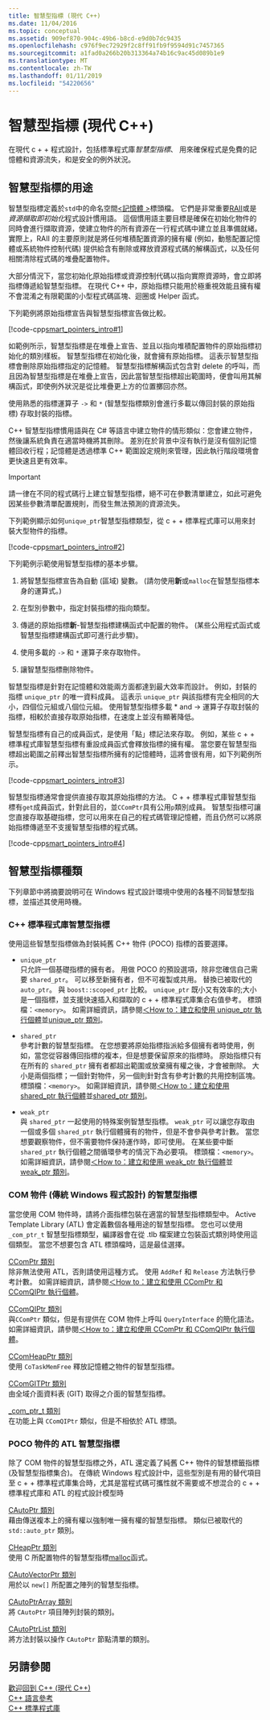 ```yaml
---
title: 智慧型指標 (現代 C++)
ms.date: 11/04/2016
ms.topic: conceptual
ms.assetid: 909ef870-904c-49b6-b8cd-e9d0b7dc9435
ms.openlocfilehash: c976f9ec72929f2c8ff91fb9f9594d91c7457365
ms.sourcegitcommit: a1fad0a266b20b313364a74b16c9ac45d089b1e9
ms.translationtype: MT
ms.contentlocale: zh-TW
ms.lasthandoff: 01/11/2019
ms.locfileid: "54220656"
---
```

# <a name="smart-pointers-modern-c"></a>智慧型指標 (現代 C++)

在現代 c + + 程式設計，包括標準程式庫*智慧型指標*、 用來確保程式是免費的記憶體和資源流失，和是安全的例外狀況。

## <a name="uses-for-smart-pointers"></a>智慧型指標的用途

智慧型指標定義於`std`中的命名空間[\<記憶體 >](../standard-library/memory.md)標頭檔。 它們是非常重要[RAII](../cpp/objects-own-resources-raii.md)或是*資源擷取即初始化*程式設計慣用語。 這個慣用語主要目標是確保在初始化物件的同時會進行擷取資源，使建立物件的所有資源在一行程式碼中建立並且準備就緒。 實際上，RAII 的主要原則就是將任何堆積配置資源的擁有權 (例如，動態配置記憶體或系統物件控制代碼) 提供給含有刪除或釋放資源程式碼的解構函式，以及任何相關清除程式碼的堆疊配置物件。

大部分情況下，當您初始化原始指標或資源控制代碼以指向實際資源時，會立即將指標傳遞給智慧型指標。 在現代 C++ 中，原始指標只能用於極重視效能且擁有權不會混淆之有限範圍的小型程式碼區塊、迴圈或 Helper 函式。

下列範例將原始指標宣告與智慧型指標宣告做比較。

[!code-cpp[smart_pointers_intro#1](../cpp/codesnippet/CPP/smart-pointers-modern-cpp_1.cpp)]

如範例所示，智慧型指標是在堆疊上宣告、並且以指向堆積配置物件的原始指標初始化的類別樣板。 智慧型指標在初始化後，就會擁有原始指標。 這表示智慧型指標會刪除原始指標指定的記憶體。 智慧型指標解構函式包含對 delete 的呼叫，而且因為智慧型指標是在堆疊上宣告，因此當智慧型指標超出範圍時，便會叫用其解構函式，即使例外狀況是從比堆疊更上方的位置擲回亦然。

使用熟悉的指標運算子 `->` 和 `*` (智慧型指標類別會進行多載以傳回封裝的原始指標) 存取封裝的指標。

C++ 智慧型指標慣用語與在 C# 等語言中建立物件的情形類似：您會建立物件，然後讓系統負責在適當時機將其刪除。 差別在於背景中沒有執行是沒有個別記憶體回收行程；記憶體是透過標準 C++ 範圍設定規則來管理，因此執行階段環境會更快速且更有效率。

> [!IMPORTANT]
>  請一律在不同的程式碼行上建立智慧型指標，絕不可在參數清單建立，如此可避免因某些參數清單配置規則，而發生無法預測的資源流失。

下列範例顯示如何`unique_ptr`智慧型指標類型，從 c + + 標準程式庫可以用來封裝大型物件的指標。

[!code-cpp[smart_pointers_intro#2](../cpp/codesnippet/CPP/smart-pointers-modern-cpp_2.cpp)]

下列範例示範使用智慧型指標的基本步驟。

1. 將智慧型指標宣告為自動 (區域) 變數。 (請勿使用**新**或`malloc`在智慧型指標本身的運算式。)

1. 在型別參數中，指定封裝指標的指向類型。

1. 傳遞的原始指標**新**-智慧型指標建構函式中配置的物件。 (某些公用程式函式或智慧型指標建構函式即可進行此步驟)。

1. 使用多載的 `->` 和 `*` 運算子來存取物件。

1. 讓智慧型指標刪除物件。

智慧型指標是針對在記憶體和效能兩方面都達到最大效率而設計。 例如，封裝的指標 `unique_ptr` 的唯一資料成員。 這表示 `unique_ptr` 與該指標有完全相同的大小，四個位元組或八個位元組。 使用智慧型指標多載 * and -> 運算子存取封裝的指標，相較於直接存取原始指標，在速度上並沒有顯著降低。

智慧型指標有自己的成員函式，是使用「點」標記法來存取。 例如，某些 c + + 標準程式庫智慧型指標有重設成員函式會釋放指標的擁有權。 當您要在智慧型指標超出範圍之前釋出智慧型指標所擁有的記憶體時，這將會很有用，如下列範例所示。

[!code-cpp[smart_pointers_intro#3](../cpp/codesnippet/CPP/smart-pointers-modern-cpp_3.cpp)]

智慧型指標通常會提供直接存取其原始指標的方法。 C + + 標準程式庫智慧型指標有`get`成員函式，針對此目的，並`CComPtr`具有公用`p`類別成員。 智慧型指標可讓您直接存取基礎指標，您可以用來在自己的程式碼管理記憶體，而且仍然可以將原始指標傳遞至不支援智慧型指標的程式碼。

[!code-cpp[smart_pointers_intro#4](../cpp/codesnippet/CPP/smart-pointers-modern-cpp_4.cpp)]

## <a name="kinds-of-smart-pointers"></a>智慧型指標種類

下列章節中將摘要說明可在 Windows 程式設計環境中使用的各種不同智慧型指標，並描述其使用時機。

### <a name="c-standard-library-smart-pointers"></a>C++ 標準程式庫智慧型指標

使用這些智慧型指標做為封裝純舊 C++ 物件 (POCO) 指標的首要選擇。

- `unique_ptr`<br/>
   只允許一個基礎指標的擁有者。 用做 POCO 的預設選項，除非您確信自己需要 `shared_ptr`。 可以移至新擁有者，但不可複製或共用。 替換已被取代的 `auto_ptr`。 與 `boost::scoped_ptr` 比較。 `unique_ptr` 既小又有效率的;大小是一個指標，並支援快速插入和擷取的 c + + 標準程式庫集合右值參考。 標頭檔：`<memory>`。 如需詳細資訊，請參閱[＜How to：建立和使用 unique_ptr 執行個體](../cpp/how-to-create-and-use-unique-ptr-instances.md)並[unique_ptr 類別](../standard-library/unique-ptr-class.md)。

- `shared_ptr`<br/>
   參考計數的智慧型指標。 在您想要將原始指標指派給多個擁有者時使用，例如，當您從容器傳回指標的複本，但是想要保留原來的指標時。 原始指標只有在所有的 `shared_ptr` 擁有者都超出範圍或放棄擁有權之後，才會被刪除。 大小是兩個指標；一個針對物件，另一個則針對含有參考計數的共用控制區塊。 標頭檔：`<memory>`。 如需詳細資訊，請參閱[＜How to：建立和使用 shared_ptr 執行個體](../cpp/how-to-create-and-use-shared-ptr-instances.md)並[shared_ptr 類別](../standard-library/shared-ptr-class.md)。

- `weak_ptr`<br/>
    與 `shared_ptr` 一起使用的特殊案例智慧型指標。 `weak_ptr` 可以讓您存取由一個或多個 `shared_ptr` 執行個體擁有的物件，但是不會參與參考計數。 當您想要觀察物件，但不需要物件保持運作時，即可使用。 在某些要中斷 `shared_ptr` 執行個體之間循環參考的情況下為必要項。 標頭檔：`<memory>`。 如需詳細資訊，請參閱[＜How to：建立和使用 weak_ptr 執行個體](../cpp/how-to-create-and-use-weak-ptr-instances.md)並[weak_ptr 類別](../standard-library/weak-ptr-class.md)。

### <a name="smart-pointers-for-com-objects-classic-windows-programming"></a>COM 物件 (傳統 Windows 程式設計) 的智慧型指標

當您使用 COM 物件時，請將介面指標包裝在適當的智慧型指標類型中。 Active Template Library (ATL) 會定義數個各種用途的智慧型指標。 您也可以使用 `_com_ptr_t` 智慧型指標類型，編譯器會在從 .tlb 檔案建立包裝函式類別時使用這個類型。 當您不想要包含 ATL 標頭檔時，這是最佳選擇。

[CComPtr 類別](../atl/reference/ccomptr-class.md)<br/>
除非無法使用 ATL，否則請使用這種方式。 使用 `AddRef` 和 `Release` 方法執行參考計數。 如需詳細資訊，請參閱[＜How to：建立和使用 CComPtr 和 CComQIPtr 執行個體](../cpp/how-to-create-and-use-ccomptr-and-ccomqiptr-instances.md)。

[CComQIPtr 類別](../atl/reference/ccomqiptr-class.md)<br/>
與`CComPtr` 類似，但是有提供在 COM 物件上呼叫 `QueryInterface` 的簡化語法。 如需詳細資訊，請參閱[＜How to：建立和使用 CComPtr 和 CComQIPtr 執行個體](../cpp/how-to-create-and-use-ccomptr-and-ccomqiptr-instances.md)。

[CComHeapPtr 類別](../atl/reference/ccomheapptr-class.md)<br/>
使用 `CoTaskMemFree` 釋放記憶體之物件的智慧型指標。

[CComGITPtr 類別](../atl/reference/ccomgitptr-class.md)<br/>
由全域介面資料表 (GIT) 取得之介面的智慧型指標。

[_com_ptr_t 類別](../cpp/com-ptr-t-class.md)<br/>
在功能上與 `CComQIPtr` 類似，但是不相依於 ATL 標頭。

### <a name="atl-smart-pointers-for-poco-objects"></a>POCO 物件的 ATL 智慧型指標

除了 COM 物件的智慧型指標之外，ATL 還定義了純舊 C++ 物件的智慧標籤指標 (及智慧型指標集合)。 在傳統 Windows 程式設計中，這些型別是有用的替代項目至 c + + 標準程式庫集合時，尤其是當程式碼可攜性就不需要或不想混合的 c + + 標準程式庫和 ATL 的程式設計模型時

[CAutoPtr 類別](../atl/reference/cautoptr-class.md)<br/>
藉由傳送複本上的擁有權以強制唯一擁有權的智慧型指標。 類似已被取代的 `std::auto_ptr` 類別。

[CHeapPtr 類別](../atl/reference/cheapptr-class.md)<br/>
使用 C 所配置物件的智慧型指標[malloc](../c-runtime-library/reference/malloc.md)函式。

[CAutoVectorPtr 類別](../atl/reference/cautovectorptr-class.md)<br/>
用於以 `new[]` 所配置之陣列的智慧型指標。

[CAutoPtrArray 類別](../atl/reference/cautoptrarray-class.md)<br/>
將 `CAutoPtr` 項目陣列封裝的類別。

[CAutoPtrList 類別](../atl/reference/cautoptrlist-class.md)<br/>
將方法封裝以操作 `CAutoPtr` 節點清單的類別。

## <a name="see-also"></a>另請參閱

[歡迎回到 C++ (現代 C++)](../cpp/welcome-back-to-cpp-modern-cpp.md)<br/>
[C++ 語言參考](../cpp/cpp-language-reference.md)<br/>
[C++ 標準程式庫](../standard-library/cpp-standard-library-reference.md)
